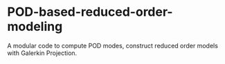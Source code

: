 # POD-based-reduced-order-modeling

A modular code to compute POD modes, construct reduced order models with Galerkin Projection.
